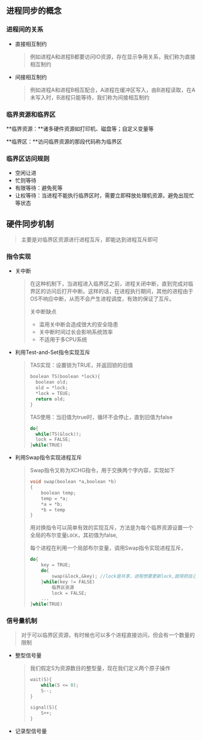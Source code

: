 ## 进程同步的概念

### 进程间的关系

- 直接相互制约

  > 例如进程A和进程B都要访问IO资源，存在显示争用关系，我们称为直接相互制约

- 间接相互制约

  > 例如进程A和进程B相互配合，A进程在缓冲区写入，由B进程读取，在A未写入时，B进程只能等待，我们称为间接相互制约

### 临界资源和临界区

**临界资源：**诸多硬件资源如打印机、磁盘等；自定义变量等

**临界区：**访问临界资源的那段代码称为临界区

### 临界区访问规则

- 空闲让进
- 忙则等待
- 有限等待：避免死等
- 让权等待：当进程不能执行临界区时，需要立即释放处理机资源，避免出现忙等状态

## 硬件同步机制

> 主要是对临界区资源进行进程互斥，即能达到进程互斥即可

### 指令实现

- 关中断

  > 在这种机制下，当进程进入临界区之前，进程关闭中断，直到完成对临界区的访问后打开中断。这样的话，在进程执行期间，其他的进程由于OS不响应中断，从而不会产生进程调度，有效的保证了互斥。
  >
  > 关中断缺点
  >
  > - 滥用关中断会造成很大的安全隐患
  > - 关中断时间过长会影响系统效率
  > - 不适用于多CPU系统

- 利用Test-and-Set指令实现互斥

  > TAS实现：设置锁为TRUE，并返回锁的旧值
  >
  > ```c
  > boolean TS(boolean *lock){
  >   boolean old;
  >   old = *lock;
  >   *lock = TEUE;
  >   return old;
  > }
  > ```
  >
  > TAS使用：当旧值为true时，循环不会停止，直到旧值为false
  >
  > ```c
  > do{
  >   while(TS(&lock));
  >   lock = FALSE;
  > }while(TRUE)
  > ```

- 利用Swap指令实现进程互斥

  > Swap指令又称为XCHG指令，用于交换两个字内容，实现如下
  >
  > ```c
  > void swap(boolean *a,boolean *b)
  > {
  >     boolean temp;
  >     temp = *a;
  >     *a = *b;
  >     *b = temp
  > }
  > ```
  >
  > 用对换指令可以简单有效的实现互斥，方法是为每个临界资源设置一个全局的布尔变量`LOCK`，其初值为false,
  >
  > 每个进程在利用一个局部布尔变量，调用Swap指令实现进程互斥，
  >
  > ```c
  > do{
  >     key = TRUE;
  >     do{
  >         swap(&lock,&key); //lock是共享，进程想要更新lock,就得把自己的key赋值进去，因为同时只能有一个进程进入设置，第二进程设置时，key返回的是TRUE,当前循环继续，直到第一个进程将lock设置成false,这种比较类似于自旋锁
  >     }while(key != FALSE)
  >         临界区资源
  >         lock = FALSE;
  >     ...
  > }while(TRUE)
  > ```

### 信号量机制

> 对于可以临界区资源，有时候也可以多个进程直接访问，但会有一个数量的限制

- 整型信号量

  > 我们假定S为资源数目的整型量，现在我们定义两个原子操作
  >
  > ```c
  > wait(S){
  >     while(S <= 0);
  >     S--;
  > }
  > ```
  >
  > ```c
  > signal(S){
  >     S++;
  > }
  > ```

- 记录型信号量
